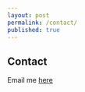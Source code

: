 ```yaml
---
layout: post
permalink: /contact/
published: true
---
```


Contact
-------

Email me <a href = "mailto:&#100;&#114;&#097;&#107;&#101;&#115;&#105;&#116;&#097;&#114;&#097;&#109;&#097;&#110;&#064;&#112;&#114;&#111;&#116;&#111;&#110;&#109;&#097;&#105;&#108;&#046;&#099;&#111;&#109;">here </a>



<!--
<form action="" method="POST">
  <label>
    Name:
    <input type="name" name="name" required>
  </label>

  <br /> <br />

  <label>
    Email:
    <input type="email" name="email" required>
  </label>

  <br /> <br />

  <label>
    Subject:
    <input name="subject" required>
  </label>

  <br /> <br />

  <label>
    Message:
    <br />
    <textarea name="message" rows="10" cols="50" required></textarea>
  </label>

  <br /> <br />


  <button type="submit">Send</button>
</form>
-->
